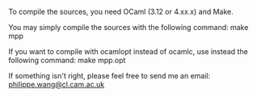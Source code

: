 To compile the sources, you need OCaml (3.12 or 4.xx.x) and Make.

You may simply compile the sources with the following command:
  make mpp

If you want to compile with ocamlopt instead of ocamlc, use instead the following command:
  make mpp.opt

If something isn't right, please feel free to send me an email: philippe.wang@cl.cam.ac.uk




